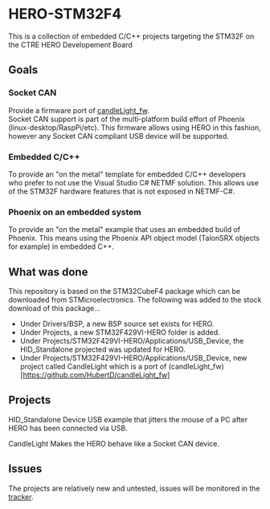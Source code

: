 # HERO-STM32F4
This is a collection of embedded C/C++ projects targeting the STM32F on the CTRE HERO Developement Board

## Goals
### Socket CAN
Provide a firmware port of [candleLight_fw](https://github.com/HubertD/candleLight_fw).  
Socket CAN support is part of the multi-platform build effort of Phoenix (linux-desktop/RaspPi/etc).
This firmware allows using HERO in this fashion, however any Socket CAN compliant USB device will be supported.
### Embedded C/C++
To provide an "on the metal" template for embedded C/C++ developers who prefer to not use the Visual Studio C# NETMF solution.
This allows use of the STM32F hardware features that is not exposed in NETMF-C#.
### Phoenix on an embedded system
To provide an "on the metal" example that uses an embedded build of Phoenix. 
This means using the Phoenix API object model (TalonSRX objects for example) in embedded C++.

## What was done
This repository is based on the STM32CubeF4 package which can be downloaded from STMicroelectronics.
The following was added to the stock download of this package...
- Under Drivers/BSP, a new BSP source set exists for HERO.
- Under Projects, a new STM32F429VI-HERO folder is added.
- Under Projects/STM32F429VI-HERO/Applications/USB_Device, the HID_Standalone projected was updated for HERO.
- Under Projects/STM32F429VI-HERO/Applications/USB_Device, new project called CandleLight which is a port of (candleLight_fw)[https://github.com/HubertD/candleLight_fw]

## Projects
HID_Standalone
Device USB example that jitters the mouse of a PC after HERO has been connected via USB.

CandleLight
Makes the HERO behave like a Socket CAN device.  

## Issues
The projects are relatively new and untested, issues will be monitored in the [tracker](https://github.com/CrossTheRoadElec/HERO-STM32F4/issues).
